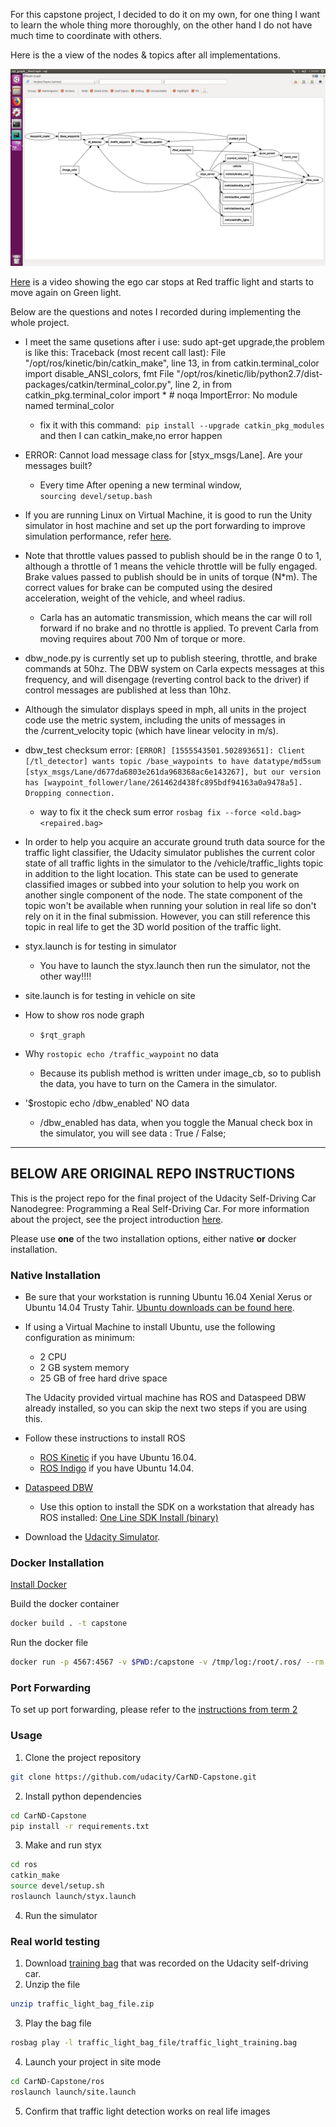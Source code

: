 For this capstone project, I decided to do it on my own, for one thing I want to learn the whole thing more thoroughly, on the other hand I do not have much time to coordinate with others.

Here is the a view of the nodes & topics after all implementations.

![nodeTopicGraph.png](./imgs/nodeTopicGraph.png)

[Here](./imgs/simulation_video.mov) is a video showing the ego car stops at Red traffic light and starts to move again on Green light.


Below are the questions and notes I recorded during implementing the whole project.

* I meet the same qusetions after i use: sudo apt-get upgrade,the problem is like this:
Traceback (most recent call last):
  File "/opt/ros/kinetic/bin/catkin_make", line 13, in <module>
    from catkin.terminal_color import disable_ANSI_colors, fmt
  File "/opt/ros/kinetic/lib/python2.7/dist-packages/catkin/terminal_color.py", line 2, in <module>
    from catkin_pkg.terminal_color import *  # noqa
ImportError: No module named terminal_color
  * fix it with this command:  `pip install --upgrade catkin_pkg_modules`
    and then I can catkin_make,no error happen

* ERROR: Cannot load message class for [styx_msgs/Lane]. Are your messages built?

  * Every time After opening a new terminal window, `sourcing devel/setup.bash`

* If you are running Linux on Virtual Machine, it is good to run the Unity simulator in host machine and set up the port forwarding to improve simulation performance, 
refer [here](https://s3-us-west-1.amazonaws.com/udacity-selfdrivingcar/files/Port+Forwarding.pdf).  

* Note that throttle values passed to publish should be in the range 0 to 1, although a throttle of 1 means the vehicle throttle will be fully engaged. Brake values passed to publish should be in units of torque (N*m). The correct values for brake can be computed using the desired acceleration, weight of the vehicle, and wheel radius.
  * Carla has an automatic transmission, which means the car will roll forward if no brake and no throttle is applied. To prevent Carla from moving requires about 700 Nm of torque or more.
  
* dbw_node.py is currently set up to publish steering, throttle, and brake commands at 50hz. The DBW system on Carla expects messages at this frequency, and will disengage (reverting control back to the driver) if control messages are published at less than 10hz. 

* Although the simulator displays speed in mph, all units in the project code use the metric system, including the units of messages in the /current_velocity topic (which have linear velocity in m/s).

* dbw_test  checksum error: ` [ERROR] [1555543501.502893651]: Client [/tl_detector] wants topic /base_waypoints to have datatype/md5sum [styx_msgs/Lane/d677da6803e261da968368ac6e143267], but our version has [waypoint_follower/lane/261462d438fc895bdf94163a0a9478a5]. Dropping connection. `
  * way to fix it the check sum error
    `rosbag fix --force <old.bag> <repaired.bag>`
    
* In order to help you acquire an accurate ground truth data source for the traffic light classifier, the Udacity simulator publishes the current color state of all traffic lights in the simulator to the /vehicle/traffic_lights topic in addition to the light location. This state can be used to generate classified images or subbed into your solution to help you work on another single component of the node. The state component of the topic won't be available when running your solution in real life so don't rely on it in the final submission. However, you can still reference this topic in real life to get the 3D world position of the traffic light.

* styx.launch is for testing in simulator
  * You have to launch the styx.launch then run the simulator, not the other way!!!!

* site.launch is for testing in vehicle on site

* How to show ros node graph 
  * `$rqt_graph`
  
* Why `rostopic echo /traffic_waypoint` no data
  * Because its publish method is written under image_cb, so to publish the data, you have to turn on the Camera in the simulator.
  
* '$rostopic echo /dbw_enabled' NO data 
  * /dbw_enabled has data, when you toggle the Manual check box in the simulator, you will see data : True / False;




---
## BELOW ARE ORIGINAL REPO INSTRUCTIONS
This is the project repo for the final project of the Udacity Self-Driving Car Nanodegree: Programming a Real Self-Driving Car. For more information about the project, see the project introduction [here](https://classroom.udacity.com/nanodegrees/nd013/parts/6047fe34-d93c-4f50-8336-b70ef10cb4b2/modules/e1a23b06-329a-4684-a717-ad476f0d8dff/lessons/462c933d-9f24-42d3-8bdc-a08a5fc866e4/concepts/5ab4b122-83e6-436d-850f-9f4d26627fd9).

Please use **one** of the two installation options, either native **or** docker installation.

### Native Installation

* Be sure that your workstation is running Ubuntu 16.04 Xenial Xerus or Ubuntu 14.04 Trusty Tahir. [Ubuntu downloads can be found here](https://www.ubuntu.com/download/desktop).
* If using a Virtual Machine to install Ubuntu, use the following configuration as minimum:
  * 2 CPU
  * 2 GB system memory
  * 25 GB of free hard drive space

  The Udacity provided virtual machine has ROS and Dataspeed DBW already installed, so you can skip the next two steps if you are using this.

* Follow these instructions to install ROS
  * [ROS Kinetic](http://wiki.ros.org/kinetic/Installation/Ubuntu) if you have Ubuntu 16.04.
  * [ROS Indigo](http://wiki.ros.org/indigo/Installation/Ubuntu) if you have Ubuntu 14.04.
* [Dataspeed DBW](https://bitbucket.org/DataspeedInc/dbw_mkz_ros)
  * Use this option to install the SDK on a workstation that already has ROS installed: [One Line SDK Install (binary)](https://bitbucket.org/DataspeedInc/dbw_mkz_ros/src/81e63fcc335d7b64139d7482017d6a97b405e250/ROS_SETUP.md?fileviewer=file-view-default)
* Download the [Udacity Simulator](https://github.com/udacity/CarND-Capstone/releases).

### Docker Installation
[Install Docker](https://docs.docker.com/engine/installation/)

Build the docker container
```bash
docker build . -t capstone
```

Run the docker file
```bash
docker run -p 4567:4567 -v $PWD:/capstone -v /tmp/log:/root/.ros/ --rm -it capstone
```

### Port Forwarding
To set up port forwarding, please refer to the [instructions from term 2](https://classroom.udacity.com/nanodegrees/nd013/parts/40f38239-66b6-46ec-ae68-03afd8a601c8/modules/0949fca6-b379-42af-a919-ee50aa304e6a/lessons/f758c44c-5e40-4e01-93b5-1a82aa4e044f/concepts/16cf4a78-4fc7-49e1-8621-3450ca938b77)

### Usage

1. Clone the project repository
```bash
git clone https://github.com/udacity/CarND-Capstone.git
```

2. Install python dependencies
```bash
cd CarND-Capstone
pip install -r requirements.txt
```
3. Make and run styx
```bash
cd ros
catkin_make
source devel/setup.sh
roslaunch launch/styx.launch
```
4. Run the simulator

### Real world testing
1. Download [training bag](https://s3-us-west-1.amazonaws.com/udacity-selfdrivingcar/traffic_light_bag_file.zip) that was recorded on the Udacity self-driving car.
2. Unzip the file
```bash
unzip traffic_light_bag_file.zip
```
3. Play the bag file
```bash
rosbag play -l traffic_light_bag_file/traffic_light_training.bag
```
4. Launch your project in site mode
```bash
cd CarND-Capstone/ros
roslaunch launch/site.launch
```
5. Confirm that traffic light detection works on real life images
